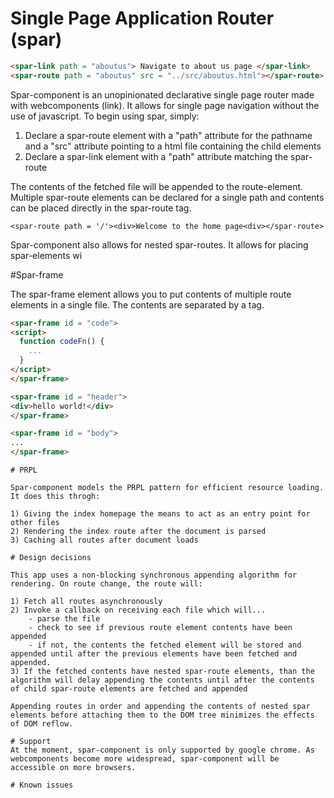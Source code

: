 # Single Page Application Router (spar)
<!--
```
<custom-element-demo>
  <template>
    <link rel="import" href="my-element.html">
    <link rel="import" href="../other-element/other-element.html">
    <next-code-block></next-code-block>
  </template>
</custom-element-demo>
```
-->
```html
<spar-link path = "aboutus"> Navigate to about us page </spar-link>
<spar-route path = "aboutus" src = "../src/aboutus.html"></spar-route>

```
Spar-component is an unopinionated declarative single page router made with webcomponents (link). It allows for single page navigation without the use of javascript. To begin using spar, simply:

1) Declare a spar-route element with a "path" attribute for the pathname and a "src" attribute pointing to a html file containing the child elements
2) Declare a spar-link element with a "path" attribute matching the spar-route

The contents of the fetched file will be appended to the route-element. Multiple spar-route elements can be declared for a single path and contents can be placed directly in the spar-route tag.

```
<spar-route path = '/'><div>Welcome to the home page<div></spar-route>
```

Spar-component also allows for nested spar-routes. It allows for placing spar-elements wi

#Spar-frame

The spar-frame element allows you to put contents of multiple route elements in a single file. The contents are separated by a <spar-frame> tag.

```html
<spar-frame id = "code">
<script>
  function codeFn() {
    ...
  }
</script>
</spar-frame>

<spar-frame id = "header">
<div>hello world!</div>
</spar-frame>

<spar-frame id = "body">
...
</spar-frame>
```
<spar-route  path="/helloworld" frame-id="code" src="helloworld.html"></spar-route>
<spar-route path="/helloworld" frame-id="header" src="helloworld.html"></spar-route>
<spar-route path="/helloworld" frame-id="body" src="helloworld.html"></spar-route>
```
# PRPL

Spar-component models the PRPL pattern for efficient resource loading. It does this throgh:

1) Giving the index homepage the means to act as an entry point for other files
2) Rendering the index route after the document is parsed
3) Caching all routes after document loads

# Design decisions

This app uses a non-blocking synchronous appending algorithm for rendering. On route change, the route will:

1) Fetch all routes asynchronously
2) Invoke a callback on receiving each file which will...
    - parse the file
    - check to see if previous route element contents have been appended
    - if not, the contents the fetched element will be stored and appended until after the previous elements have been fetched and appended.
3) If the fetched contents have nested spar-route elements, than the algorithm will delay appending the contents until after the contents of child spar-route elements are fetched and appended

Appending routes in order and appending the contents of nested spar elements before attaching them to the DOM tree minimizes the effects of DOM reflow.

# Support 
At the moment, spar-component is only supported by google chrome. As webcomponents become more widespread, spar-component will be accessible on more browsers.

# Known issues
